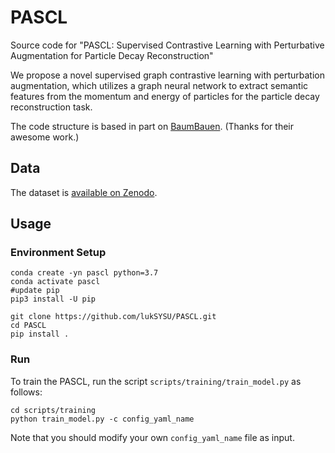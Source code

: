 # PASCL
Source code for "PASCL: Supervised Contrastive Learning with Perturbative Augmentation for Particle Decay Reconstruction"

We propose a novel supervised graph contrastive learning with
perturbation augmentation, which utilizes a graph neural network to extract
semantic features from the momentum and energy of particles for the particle decay
reconstruction task.

The code structure is based in part on [BaumBauen](https://github.com/Helmholtz-AI-Energy/BaumBauen). (Thanks for their awesome work.)

## Data

The dataset is [available on Zenodo](https://zenodo.org/records/6983258).


## Usage
### Environment Setup
```
conda create -yn pascl python=3.7
conda activate pascl
#update pip
pip3 install -U pip

git clone https://github.com/lukSYSU/PASCL.git
cd PASCL
pip install .
```
### Run
To train the PASCL, run the script ```scripts/training/train_model.py``` as follows:
```
cd scripts/training
python train_model.py -c config_yaml_name
```
Note that you should modify your own ```config_yaml_name``` file as input.
